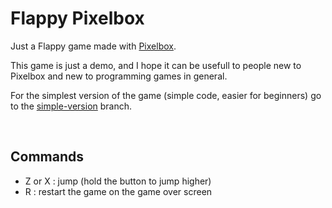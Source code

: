# Flappy Pixelbox
Just a Flappy game made with [Pixelbox](https://github.com/cstoquer/pixelbox).

This game is just a demo, and I hope it can be usefull to people new to Pixelbox and new to programming games in general.

For the simplest version of the game (simple code, easier for beginners) go to the [simple-version](https://github.com/BarbaAlGhul/flappy-pixelbox/tree/simple-version) branch.

<br>

## Commands
 - Z or X : jump (hold the button to jump higher)
 - R : restart the game on the game over screen